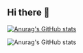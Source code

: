 ## Hi there 👋

<!--
**luizmatheusdev/luizmatheusdev** is a ✨ _special_ ✨ repository because its `README.md` (this file) appears on your GitHub profile.

Here are some ideas to get you started:

- 🔭 I’m currently working on ...
- 🌱 I’m currently learning ...
- 👯 I’m looking to collaborate on ...
- 🤔 I’m looking for help with ...
- 💬 Ask me about ...
- 📫 How to reach me: ...
- 😄 Pronouns: ...
- ⚡ Fun fact: ...
-->

[![Anurag's GitHub stats](https://github-readme-stats.vercel.app/api?username=luizmatheusdev)](https://github.com/anuraghazra/github-readme-stats)

![Anurag's GitHub stats](https://github-readme-stats.vercel.app/api?username=luizmatheusdev&show_icons=true&theme=merko)
